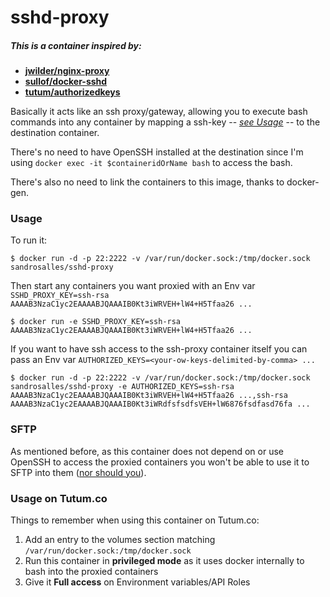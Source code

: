 # sshd-proxy

##### This is a container inspired by:
- **[jwilder/nginx-proxy](https://github.com/jwilder/nginx-proxy)**
- **[sullof/docker-sshd](https://github.com/sullof/docker-sshd)**
- **[tutum/authorizedkeys](https://github.com/tutumcloud/authorizedkeys/)**

Basically it acts like an ssh proxy/gateway, allowing you to execute bash commands into any container by mapping a ssh-key -- *[see Usage](#usage)* -- to the destination container.

There's no need to have OpenSSH installed at the destination since I'm using `docker exec -it $containeridOrName bash` to access the bash.

There's also no need to link the containers to this image, thanks to docker-gen.


### Usage

To run it:

    $ docker run -d -p 22:2222 -v /var/run/docker.sock:/tmp/docker.sock sandrosalles/sshd-proxy

Then start any containers you want proxied with an Env var `SSHD_PROXY_KEY=ssh-rsa AAAAB3NzaC1yc2EAAAABJQAAAIB0Kt3iWRVEH+lW4+H5Tfaa26 ...`

    $ docker run -e SSHD_PROXY_KEY=ssh-rsa AAAAB3NzaC1yc2EAAAABJQAAAIB0Kt3iWRVEH+lW4+H5Tfaa26 ...

If you want to have ssh access to the ssh-proxy container itself you can pass an Env var `AUTHORIZED_KEYS=<your-ow-keys-delimited-by-comma> ...`

    $ docker run -d -p 22:2222 -v /var/run/docker.sock:/tmp/docker.sock sandrosalles/sshd-proxy -e AUTHORIZED_KEYS=ssh-rsa AAAAB3NzaC1yc2EAAAABJQAAAIB0Kt3iWRVEH+lW4+H5Tfaa26 ...,ssh-rsa AAAAB3NzaC1yc2EAAAABJQAAAIB0Kt3iWRdfsfsdfsVEH+lW6876fsdfasd76fa ...


### SFTP

As mentioned before, as this container does not depend on or use OpenSSH to access the proxied containers you won't be able to use it to SFTP into them ([nor should you](https://jpetazzo.github.io/2014/06/23/docker-ssh-considered-evil/)).



### Usage on Tutum.co

Things to remember when using this container on Tutum.co:

1. Add an entry to the volumes section matching `/var/run/docker.sock:/tmp/docker.sock`
2. Run this container in **privileged mode** as it uses docker internally to bash into the proxied containers
3. Give it **Full access** on Environment variables/API Roles
